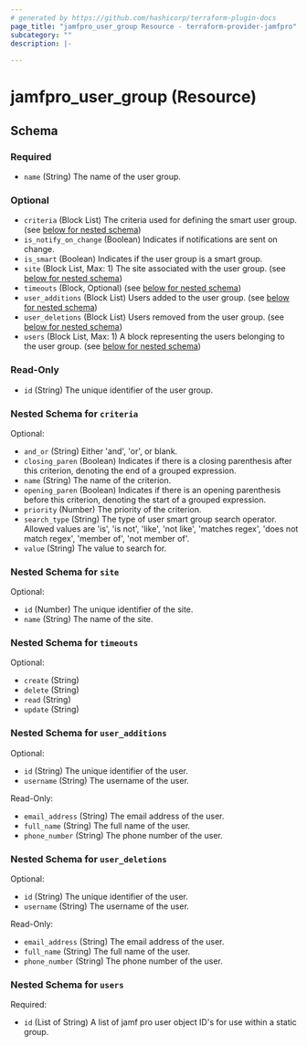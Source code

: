 ```yaml
---
# generated by https://github.com/hashicorp/terraform-plugin-docs
page_title: "jamfpro_user_group Resource - terraform-provider-jamfpro"
subcategory: ""
description: |-
  
---
```


# jamfpro_user_group (Resource)





<!-- schema generated by tfplugindocs -->
## Schema

### Required

- `name` (String) The name of the user group.

### Optional

- `criteria` (Block List) The criteria used for defining the smart user group. (see [below for nested schema](#nestedblock--criteria))
- `is_notify_on_change` (Boolean) Indicates if notifications are sent on change.
- `is_smart` (Boolean) Indicates if the user group is a smart group.
- `site` (Block List, Max: 1) The site associated with the user group. (see [below for nested schema](#nestedblock--site))
- `timeouts` (Block, Optional) (see [below for nested schema](#nestedblock--timeouts))
- `user_additions` (Block List) Users added to the user group. (see [below for nested schema](#nestedblock--user_additions))
- `user_deletions` (Block List) Users removed from the user group. (see [below for nested schema](#nestedblock--user_deletions))
- `users` (Block List, Max: 1) A block representing the users belonging to the user group. (see [below for nested schema](#nestedblock--users))

### Read-Only

- `id` (String) The unique identifier of the user group.

<a id="nestedblock--criteria"></a>
### Nested Schema for `criteria`

Optional:

- `and_or` (String) Either 'and', 'or', or blank.
- `closing_paren` (Boolean) Indicates if there is a closing parenthesis after this criterion, denoting the end of a grouped expression.
- `name` (String) The name of the criterion.
- `opening_paren` (Boolean) Indicates if there is an opening parenthesis before this criterion, denoting the start of a grouped expression.
- `priority` (Number) The priority of the criterion.
- `search_type` (String) The type of user smart group search operator. Allowed values are 'is', 'is not', 'like', 'not like', 'matches regex', 'does not match regex', 'member of', 'not member of'.
- `value` (String) The value to search for.


<a id="nestedblock--site"></a>
### Nested Schema for `site`

Optional:

- `id` (Number) The unique identifier of the site.
- `name` (String) The name of the site.


<a id="nestedblock--timeouts"></a>
### Nested Schema for `timeouts`

Optional:

- `create` (String)
- `delete` (String)
- `read` (String)
- `update` (String)


<a id="nestedblock--user_additions"></a>
### Nested Schema for `user_additions`

Optional:

- `id` (String) The unique identifier of the user.
- `username` (String) The username of the user.

Read-Only:

- `email_address` (String) The email address of the user.
- `full_name` (String) The full name of the user.
- `phone_number` (String) The phone number of the user.


<a id="nestedblock--user_deletions"></a>
### Nested Schema for `user_deletions`

Optional:

- `id` (String) The unique identifier of the user.
- `username` (String) The username of the user.

Read-Only:

- `email_address` (String) The email address of the user.
- `full_name` (String) The full name of the user.
- `phone_number` (String) The phone number of the user.


<a id="nestedblock--users"></a>
### Nested Schema for `users`

Required:

- `id` (List of String) A list of jamf pro user object ID's for use within a static group.
